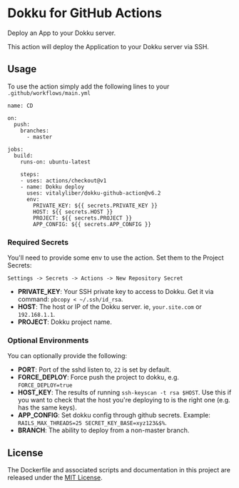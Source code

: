 # Dokku for GitHub Actions

Deploy an App to your Dokku server.

This action will deploy the Application to your Dokku server via SSH.

## Usage

To use the action simply add the following lines to your `.github/workflows/main.yml`

```
name: CD

on:
  push:
    branches:
      - master

jobs:
  build:
    runs-on: ubuntu-latest

    steps:
    - uses: actions/checkout@v1
    - name: Dokku deploy
      uses: vitalyliber/dokku-github-action@v6.2
      env:
        PRIVATE_KEY: ${{ secrets.PRIVATE_KEY }}
        HOST: ${{ secrets.HOST }}
        PROJECT: ${{ secrets.PROJECT }}
        APP_CONFIG: ${{ secrets.APP_CONFIG }}
```

### Required Secrets

You'll need to provide some env to use the action. 
Set them to the Project Secrets:

`Settings -> Secrets -> Actions -> New Repository Secret`

- **PRIVATE_KEY**: Your SSH private key to access to Dokku. Get it via command: `pbcopy < ~/.ssh/id_rsa`.
- **HOST**: The host or IP of the Dokku server. ie, `your.site.com` or `192.168.1.1`.
- **PROJECT**: Dokku project name.

### Optional Environments

You can optionally provide the following:

- **PORT**: Port of the sshd listen to, `22` is set by default.
- **FORCE_DEPLOY**: Force push the project to dokku, e.g. `FORCE_DEPLOY=true`
- **HOST_KEY**: The results of running `ssh-keyscan -t rsa $HOST`. Use this if you want to check that the host you're deploying to is the right one (e.g. has the same keys).
- **APP_CONFIG**: Set dokku config through github secrets. Example: `RAILS_MAX_THREADS=25 SECRET_KEY_BASE=xyz123&$%`.
- **BRANCH**: The ability to deploy from a non-master branch.

## License

The Dockerfile and associated scripts and documentation in this project are released under the [MIT License](LICENSE).
